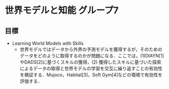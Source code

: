 # 世界モデルと知能 グループ7

## 目標

* Learning World Models with Skills
  * 世界モデルではデータから外界の予測モデルを獲得するが，そのためのデータをどのように取得するのかが問題になる．ここでは，(1)DIAYN[1]やDADS[2]に基づくスキルの獲得，(2) 獲得したスキルに基づいた探索によるデータの取得と世界モデルの学習を交互に繰り返すことの有効性を検証する．Mujoco，Habitat[3]，Soft Gym[4]などの環境で有効性を評価する．
